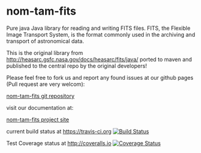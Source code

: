 # nom-tam-fits

Pure java Java library for reading and writing FITS files. FITS, the Flexible Image Transport System, is the format commonly used in the archiving and transport of astronomical data.

This is the original library from http://heasarc.gsfc.nasa.gov/docs/heasarc/fits/java/ ported to maven and published to the central repo by the original developers!

Please feel free to fork us and report any found issues at our github pages (Pull request are very welcom):

[nom-tam-fits git repository](https://github.com/nom-tam-fits/nom-tam-fits "nom-tam-fits git repository")

visit our documentation at: 

[nom-tam-fits project site](http://nom-tam-fits.github.io/nom-tam-fits/ "nom-tam-fits project site")

current build status at https://travis-ci.org [![Build Status](https://travis-ci.org/nom-tam-fits/nom-tam-fits.png)](https://travis-ci.org/nom-tam-fits/nom-tam-fits)

Test Coverage status at http://coveralls.io [![Coverage Status](https://coveralls.io/repos/nom-tam-fits/nom-tam-fits/badge.svg?branch=master)](https://coveralls.io/r/nom-tam-fits/nom-tam-fits?branch=master)



